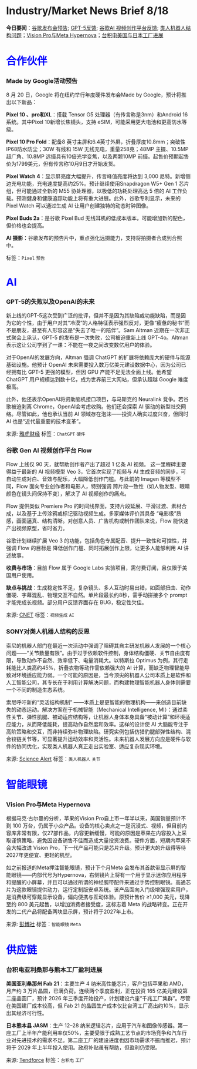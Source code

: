 # Industry/Market News Brief 8/18

**今日要闻**：[谷歌发布会预告](#1); [GPT-5反馈](#2); [谷歌AI 视频创作平台反馈](#3); [类人机器人结构问题](#4)；[Vision Pro与Meta Hypernova](#5)；[台积电美国与日本工厂进展](#6)

# <span style="color:blue;">合作伙伴</span>

<a name="1"></a>

### Made by Google活动预告

8 月 20 日，Google 将在纽约举行年度硬件发布会Made by Google，预计将推出以下新品：

**Pixel 10 、pro和XL**：搭载 Tensor G5 处理器（有传言称是3nm）和Android 16 系统。其中Pixel 10新增长焦镜头，支持 eSIM，可能采用更大电池和更高防水等级。

**Pixel 10 Pro Fold**：配备8 英寸主屏和6.4英寸外屏，折叠厚度10.8mm；突破性IP68防水防尘；30W 有线和 15W 无线充电，重量258克；48MP 主摄、10.5MP 超广角、10.8MP 远摄具有10倍光学变焦，以及两颗10MP 前摄。起售价预期起售价为1799美元，但有传言称10月9日才开始发货。

**Pixel Watch 4**：显示屏亮度大幅提升，传言峰值亮度将达到 3,000 尼特。新增侧边充电功能，充电速度提高约25%。预计继续使用Snapdragon W5+ Gen 1 芯片组，但可能通过全新的 M55 协处理器，以极低的功耗处理高达 5 倍的 AI 工作负载。预测健身和健康追踪功能上将有重大进展。此外，谷歌专利显示，未来的 Pixel Watch 可以通过生成 AI 让用户创建独特的动态时钟图像。

**Pixel Buds 2a**：是谷歌 Pixel Bud 无线耳机的低成本版本，可能增加新的配色，但价格也会提高。

**AI 摄影**：谷歌发布的预告片中，重点强化远摄能力，支持将拍摄者合成到合照中。

标签：`Pixel` `预告` 

# <span style="color:blue;">AI</span>

<a name="2"></a>

### GPT-5的失败以及OpenAI的未来

新上线的GPT-5这次受到广泛的批评，但并不是因为其缺陷或功能缺陷，而是因为它的个性，由于用户对其“冷漠”的人格特征表示强烈反对，更像“疲惫的秘书”而不是朋友，甚至有人形容这是“失去了唯一的陪伴”。Sam Altman 近期在一次非正式聚会上承认，GPT-5 的发布是一次失败，公司被迫重新上线 GPT-4o。Altman 表示这让公司学到了一课：不能在一夜之间改变数亿用户的体验。

对于OpenAI的发展方向，Altman 强调 ChatGPT 的扩展将依赖庞大的硬件与能源基础设施。他预计 OpenAI 未来需要投入数万亿美元建设数据中心，因为公司已经拥有比 GPT-5 更强的模型，但因 GPU 产能不足无法全面上线。他希望 ChatGPT 用户规模达到数十亿，成为世界前三大网站，但承认超越 Google 难度极高。

此外，他还表示OpenAI将资助脑机接口项目，与马斯克的 Neuralink 竞争。若谷歌被迫剥离 Chrome，OpenAI会考虑收购。他们还会探索 AI 驱动的新型社交网络。尽管如此，他也承认当前 AI 领域存在泡沫——投资人确实过度兴奋，但同时 AI 也是“近代最重要的技术变革”。

来源: [雅虎财经](https://finance.yahoo.com/news/sam-altman-admits-openai-totally-172345973.html)
标签：`ChatGPT` `硬件` 

<a name="3"></a>

### 谷歌 Gen AI 视频创作平台 Flow

Flow 上线仅 90 天，就帮助创作者产出了超过 1 亿条 AI 视频。 这一里程碑主要得益于最新的 AI 视频模型 Veo 3，它首次实现了视频与 AI 生成音频的同步，可自动生成对白、音效与配乐，大幅降低创作门槛。与此前的 Imagen 等模型不同，Flow 面向专业创作者和电影人，特别强调 跨片段一致性（如人物发型、眼睛颜色在镜头间保持不变），解决了 AI 视频创作的痛点。

Flow 提供类似 Premiere Pro 的时间线界面，支持片段延展、平滑过渡、素材合成，以及基于上传涂鸦或标记驱动视频生成。多家媒体评价其具备 “电影级”质感，画面逼真、结构清晰。对创意人员、广告机构或制作团队来说，Flow 能快速产出视频原型，省时省力。

谷歌计划继续扩展 Veo 3 的功能，包括角色专属配音、提升一致性和可控性，并强调 Flow 的目标是 降低创作门槛、同时拓展创作上限，让更多人能够利用 AI 讲述故事。

**收费与市场**：目前 Flow 属于 Google Labs 实验项目，需付费订阅，且仅限于美国用户使用。

**缺点与挑战**：生成稳定性不足，复杂镜头、多人互动时易出错，如面部扭曲、动作僵硬、字幕混乱、物理交互不自然。单片段最长约8秒，需手动拼接多个 prompt 才能完成长视频。部分用户反馈界面存在 BUG，稳定性欠佳。

来源: [CNET](https://www.cnet.com/tech/services-and-software/googles-ai-filmmaker-program-flow-helped-creators-make-100-million-videos/)
标签：`视频生成` `AI` 

<a name="4"></a>

### SONY对类人机器人结构的反思

索尼的机器人部门在最近一次活动中强调了阻碍其自主研发机器人发展的一个核心问题——“关节数量有限”。由于过于依赖软件控制，身体结构僵硬、关节自由度有限，导致动作不自然、效率低下、电量消耗大。以特斯拉 Optimus 为例，其行走耗能比人类高约45%，折叠衣物等动作需依赖强大的 AI 计算，而缺乏物理智能导致对环境适应能力弱。一个可能的原因是，当今顶尖的机器人公司本质上是软件和人工智能公司，其专长在于利用计算解决问题，而构建物理智能机器人身体则需要一个不同的制造生态系统。

索尼呼吁新的“灵活结构机制” ——本质上是更智能的物理机构——来创造目前缺失的动态运动。解决方案在于机械智能（Mechanical Intelligence, MI）：通过柔性关节、弹性肌腱、被动适应结构等，让机器人身体本身具备“被动计算”和环境适应能力，从而降低能耗，提高动作自然度和效率。这样的设计使 AI 大脑能专注于高阶策略和交互，而非持续弥补物理缺陷。研究实例包括仿猎豹腿部弹性结构、混合铰链关节等，可显著提升运动效率和灵活性。未来机器人发展方向应是硬件与软件的协同优化，实现类人机器人真正走出实验室、适应复杂现实环境。

来源: [Science Alert](https://www.sciencealert.com/humanoid-robots-have-a-serious-design-flaw-and-we-need-to-fix-it)
标签：`类人机器人` `关节` 

# <span style="color:blue;">智能眼镜</span>

<a name="5"></a>

### Vision Pro与Meta Hypernova

根据马克·古尔曼的分析，苹果的Vision Pro自上市一年半以来，美国销量预计不到 100 万台，仍属于小众产品。设备的核心卖点之一是沉浸式、视频，但目前内容库非常有限，仅27部作品，内容更新缓慢，可能的原因是苹果在内容投入上采取谨慎策略，避免因设备销售不佳而造成大量投资浪费。硬件方面，短期内苹果不会大幅改进 Vision Pro，下一代产品可能只是芯片升级。预计更大的升级得等待2027年更便宜、更轻的机型。

如之前报道的Meta押注智能眼镜，预计下个月Meta 会发布其首款带显示屏的智能眼镜——内部代号为Hypernova，右侧镜片上将有一个用于显示迷你应用程序和提醒的小屏幕，并且可以通过所谓的神经腕带配件来通过手势控制眼镜。高通芯片为这款眼镜提供动力，运行定制版安卓系统。该产品面向入门级增强现实用户，是消费级可穿戴显示设备，偏向便携与互动体验。原预计售价 ≥1,000 美元，现降至约 800 美元起售，以增加消费者接受度，这标志着 Meta 的战略转变。正在开发的二代产品将配备两块显示屏，预计将于2027年上市。

来源: [彭博社](https://www.bloomberg.com/news/newsletters/2025-08-17/why-doesn-t-the-vision-pro-have-more-immersive-video-apple-is-slow-rolling-it-mefmwpb1?srnd=undefined&sref=9hGJlFio)
标签：`智能眼镜` `Meta` 

# <span style="color:blue;">供应链</span>

<a name="6"></a>

### 台积电亚利桑那与熊本工厂盈利进展

**美国亚利桑那州 Fab 21**：主要生产 4 纳米高性能芯片，客户包括苹果和 AMD，月产约 3 万片晶圆，已满负荷。连续两个季度盈利，正在投资 165 亿美元建设第二座晶圆厂，预计 2026 年三季度开始投产，计划建设六座“千兆工厂集群”。尽管在美国建厂成本较高，但 Fab 21 的晶圆生产成本仅比台湾工厂高出约10%，显示出其经济可行性。

**日本熊本县 JASM**：生产 12–28 纳米逻辑芯片，应用于汽车和图像传感器。第一座工厂上半年产能利用率仅50%，主要受限于成熟工艺节点的市场竞争和汽车行业对先进技术的需求不足。第二座工厂的建设进度也因市场需求不振而推迟，预计将于 2029 年上半年投入使用。政府补贴虽有帮助，但盈利仍受限。

来源: [Tendforce](https://www.trendforce.com/news/2025/08/18/news-tsmc-arizona-delivers-2q25-investment-income-as-kumamoto-fab-struggles-with-losses/)
标签：`台积电` `工厂` 
